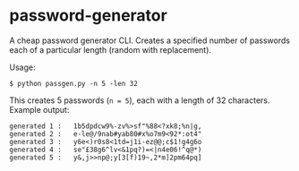 # password-generator
A cheap password generator CLI. Creates a specified number of passwords each of a particular length (random with replacement).

Usage:
```
$ python passgen.py -n 5 -len 32
```

This creates 5 passwords (`n = 5`), each with a length of 32 characters. Example output:
```
generated 1 :   1b5dpdcw9%-zv%>sf"%88<?xk8;%n|g,
generated 2 :   e-le@/9nab#yab80#x%o7m9<92*:ot4"
generated 3 :   y6e<)r0s8<1td=j1i-ez@@;c$1!g4g6o
generated 4 :   se"£38g6^lv<&1pq?)=<|n4e06!^q@*)
generated 5 :   y&,j>>np@;y[3[f)19~,2*m]2pm64pq]
```
